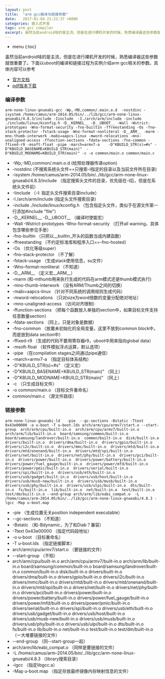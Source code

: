 ```yaml
---
layout: post
title:  "arm gcc编译与链接参数"
date:   2017-01-04 21:22:37 +0800
categories: 嵌入式开发
tags: arm gcc compiler
excerpt: 虽然当前android啥的是主流，但是在进行裸机开发的时候，熟悉编译器这些参数就很重要了。这篇文章以uboot的编译和链接过程为实例介绍arm gcc相关的参数。
---
```


* menu
{:toc}

虽然当前android啥的是主流，但是在进行裸机开发的时候，熟悉编译器这些参数就很重要了。下面以uboot的编译和链接过程为实例介绍arm gcc相关的参数。具体内容可以参考

- [官方文档]
- [pdf版本下载]

### 编译参数

```shell
arm-none-linux-gnueabi-gcc -Wp,-MD,common/.main.o.d  -nostdinc -isystem /home/camus/arm-2014.05/bin/../lib/gcc/arm-none-linux-gnueabi/4.8.3/include -Iinclude  -I./arch/arm/include -include ./include/linux/kconfig.h -D__KERNEL__ -D__UBOOT__ -Wall -Wstrict-prototypes -Wno-format-security -fno-builtin -ffreestanding -Os -fno-stack-protector -fstack-usage -Wno-format-nonliteral -D__ARM__ -marm -mno-thumb-interwork -mabi=aapcs-linux -mword-relocations -mno-unaligned-access -ffunction-sections -fdata-sections -fno-common -ffixed-r9 -msoft-float -pipe -march=armv7-a    -D"KBUILD_STR(s)=#s" -D"KBUILD_BASENAME=KBUILD_STR(main)"  -D"KBUILD_MODNAME=KBUILD_STR(main)" -c -o common/main.o common/main.c
```

- -Wp,-MD,common/.main.o.d  (给预处理器传递option)
- -nostdinc (不搜索系统头文件==只搜索-I指定的目录以及当前文件所在目录)
- -isystem /home/camus/arm-2014.05/bin/../lib/gcc/arm-none-linux-gnueabi/4.8.3/include （指定搜索头文件的目录，优先级在-I后，但是在系统头文件前）
- -Iinclude （-I: 指定头文件搜索目录include）
- -I./arch/arm/include (指定头文件搜索目录)
- -include ./include/linux/kconfig.h （包含指定头文件，类似于在源文件第一行添加#include "file"）
- -D__KERNEL__ -D__UBOOT__ （编译时使能宏）
- -Wall -Wstrict-prototypes -Wno-format-security （打开all warning，具体包含哪些参见手册）
- -fno-builtin （只把以__builtin_开头的函数当成内建函数）
- -ffreestanding （不约定标准库和程序入口==-fno-hosted）
- -Os （优化等级super）
- -fno-stack-protector （不了解）
- -fstack-usage （生成stack使用信息，su文件）
- -Wno-format-nonliteral （不知道）
- -D__ARM__ （定义宏__ARM__）
- -marm (和-mthumb用来执行生成的代码在arm模式还是thumb模式执行)
- -mno-thumb-interwork （没有ARM/Thumb之间的切换）
- -mabi=aapcs-linux （针对不同系统的调用规则生成代码）
- -mword-relocations （只对size为word倍数的变量分配绝对地址）
- -mno-unaligned-access （访问对齐限制）
- -ffunction-sections （把每个函数放入单独的section中，如果目标文件支持任意数量section）
- -fdata-sections （同上，只是对象是数据）
- -fno-common （放置未初始化的全局变量，这里不放到common block中，而是放到data section中）
- -ffixed-r9 （生成的代码不要用寄存器r9，uboot中用来指向global data）
- -msoft-float （软件模拟浮点运算，默认选项）
- -pipe （在compilation stages之间通过pipe通信）
- -march=armv7-a （指定目标体系结构）
- -D"KBUILD_STR(s)=#s" （定义宏）
- -D"KBUILD_BASENAME=KBUILD_STR(main)" （同上） 
- -D"KBUILD_MODNAME=KBUILD_STR(main)" （同上）
- -c （只生成目标文件）
- -o common/main.o （目标文件重命名）
- common/main.c （源文件路径）

### 链接参数
```
arm-none-linux-gnueabi-ld   -pie  --gc-sections -Bstatic -Ttext 0x43e00000 -o u-boot -T u-boot.lds arch/arm/cpu/armv7/start.o --start-group  arch/arm/cpu/built-in.o  arch/arm/cpu/armv7/built-in.o  arch/arm/lib/built-in.o  board/samsung/common/built-in.o  board/samsung/landrover/built-in.o  common/built-in.o  disk/built-in.o  drivers/built-in.o  drivers/dma/built-in.o  drivers/gpio/built-in.o  drivers/i2c/built-in.o  drivers/mmc/built-in.o  drivers/mtd/built-in.o  drivers/mtd/onenand/built-in.o  drivers/mtd/spi/built-in.o  drivers/net/built-in.o  drivers/net/phy/built-in.o  drivers/pci/built-in.o  drivers/power/built-in.o  drivers/power/battery/built-in.o  drivers/power/fuel_gauge/built-in.o  drivers/power/mfd/built-in.o  drivers/power/pmic/built-in.o  drivers/serial/built-in.o  drivers/spi/built-in.o  drivers/usb/eth/built-in.o  drivers/usb/gadget/built-in.o  drivers/usb/host/built-in.o  drivers/usb/musb-new/built-in.o  drivers/usb/musb/built-in.o  drivers/usb/phy/built-in.o  drivers/usb/ulpi/built-in.o  dts/built-in.o  fs/built-in.o  lib/built-in.o  net/built-in.o  test/built-in.o  test/dm/built-in.o --end-group arch/arm/lib/eabi_compat.o  -L /home/camus/arm-2014.05/bin/../lib/gcc/arm-none-linux-gnueabi/4.8.3 -lgcc -Map u-boot.map
```

- -pie （生成位置无关position independent executable）
- --gc-sections （不知道）
- -Bstatic （和-Bdynamic，为了和Diab？兼容）
- -Ttext 0x43e00000 （指定代码段地址）
- -o u-boot （目标重命名）
- -T u-boot.lds （指定链接脚本）
- arch/arm/cpu/armv7/start.o （要链接的文件）
- --start-group （不知）
- arch/arm/cpu/built-in.o  arch/arm/cpu/armv7/built-in.o  arch/arm/lib/built-in.o  board/samsung/common/built-in.o  board/samsung/landrover/built-in.o  common/built-in.o  disk/built-in.o  drivers/built-in.o  drivers/dma/built-in.o  drivers/gpio/built-in.o  drivers/i2c/built-in.o  drivers/mmc/built-in.o  drivers/mtd/built-in.o  drivers/mtd/onenand/built-in.o  drivers/mtd/spi/built-in.o  drivers/net/built-in.o  drivers/net/phy/built-in.o  drivers/pci/built-in.o  drivers/power/built-in.o  drivers/power/battery/built-in.o  drivers/power/fuel_gauge/built-in.o  drivers/power/mfd/built-in.o  drivers/power/pmic/built-in.o  drivers/serial/built-in.o  drivers/spi/built-in.o  drivers/usb/eth/built-in.o  drivers/usb/gadget/built-in.o  drivers/usb/host/built-in.o  drivers/usb/musb-new/built-in.o  drivers/usb/musb/built-in.o  drivers/usb/phy/built-in.o  drivers/usb/ulpi/built-in.o  dts/built-in.o  fs/built-in.o  lib/built-in.o  net/built-in.o  test/built-in.o  test/dm/built-in.o （一大堆要链接的文件）
- --end-group （同--start-group一起）
- arch/arm/lib/eabi_compat.o （同样是要链接的文件）
- -L /home/camus/arm-2014.05/bin/../lib/gcc/arm-none-linux-gnueabi/4.8.3 （library搜索目录）
- -lgcc （指定libgcc.a）
- -Map u-boot.map （指定存放最终镜像内存映射信息的文件）

[官方文档]: https://gcc.gnu.org/onlinedocs/
[pdf版本下载]: https://gcc.gnu.org/onlinedocs/gcc-4.8.5/gcc.pdf

